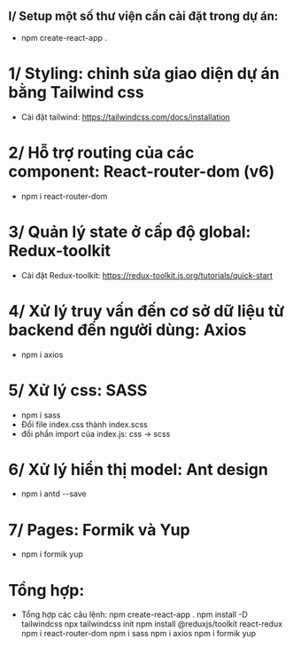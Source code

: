 ## I/ Setup một số thư viện cần cài đặt trong dự án:

- npm create-react-app .

# 1/ Styling: chỉnh sửa giao diện dự án bằng Tailwind css

- Cài đặt tailwind: https://tailwindcss.com/docs/installation

# 2/ Hỗ trợ routing của các component: React-router-dom (v6)

- npm i react-router-dom

# 3/ Quản lý state ở cấp độ global: Redux-toolkit

- Cài đặt Redux-toolkit: https://redux-toolkit.js.org/tutorials/quick-start

# 4/ Xử lý truy vấn đến cơ sở dữ liệu từ backend đến người dùng: Axios

- npm i axios

# 5/ Xử lý css: SASS

- npm i sass
- Đổi file index.css thành index.scss
- đổi phần import của index.js: css -> scss

# 6/ Xử lý hiển thị model: Ant design

- npm i antd --save

# 7/ Pages: Formik và Yup

- npm i formik yup

# Tổng hợp:

- Tổng hợp các câu lệnh:
  npm create-react-app .
  npm install -D tailwindcss
  npx tailwindcss init
  npm install @reduxjs/toolkit react-redux
  npm i react-router-dom
  npm i sass
  npm i axios
  npm i formik yup
